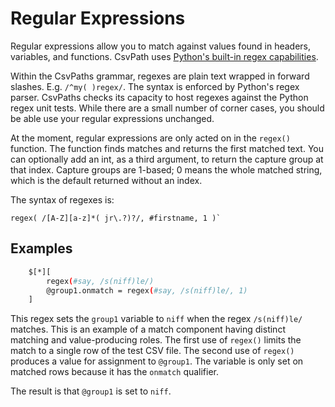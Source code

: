 
# Regular Expressions

Regular expressions allow you to match against values found in headers, variables, and functions. CsvPath uses <a href='https://docs.python.org/3/library/re.html'>Python's built-in regex capabilities</a>.

Within the CsvPaths grammar, regexes are plain text wrapped in forward slashes. E.g. `/^my( )regex/`. The syntax is enforced by Python's regex parser. CsvPaths checks its capacity to host regexes against the Python regex unit tests. While there are a small number of corner cases, you should be able use your regular expressions unchanged.

At the moment, regular expressions are only acted on in the `regex()` function. The function finds matches and returns the first matched text. You can optionally add an int, as a third argument, to return the capture group at that index. Capture groups are 1-based; 0 means the whole matched string, which is the default returned without an index.

The syntax of regexes is:
```regex
regex( /[A-Z][a-z]*( jr\.?)?/, #firstname, 1 )`
```

## Examples

```bash
    $[*][
        regex(#say, /s(niff)le/)
        @group1.onmatch = regex(#say, /s(niff)le/, 1)
    ]
```

This regex sets the `group1` variable to `niff` when the regex `/s(niff)le/` matches. This is an example of a match component having distinct matching and value-producing roles. The first use of `regex()` limits the match to a single row of the test CSV file. The second use of `regex()` produces a value for assignment to `@group1`. The variable is only set on matched rows because it has the `onmatch` qualifier.

The result is that `@group1` is set to `niff`.



